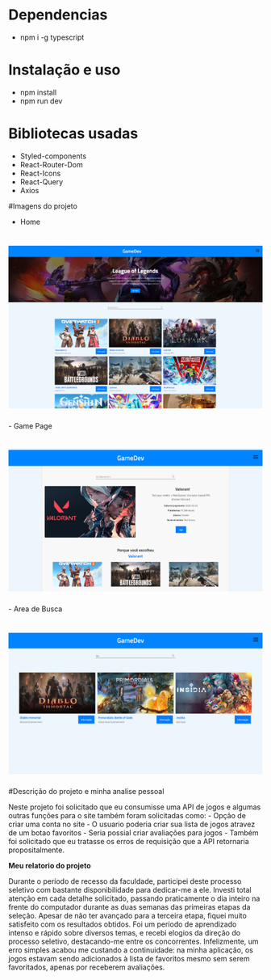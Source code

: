 # Dependencias 
- npm i -g typescript

# Instalação e uso
- npm install
- npm run dev

# Bibliotecas usadas
- Styled-components
- React-Router-Dom
- React-Icons
- React-Query
- Axios


#Imagens do projeto

- Home
<h1>
    <img src="./public/readme-imgs/home.png">
</h1>
- Game Page
<h1>
    <img src="./public/readme-imgs/gam-%20page.png">
</h1>
- Area de Busca
<h1>
    <img src="./public/readme-imgs/search-area.png">
</h1>

#Descrição do projeto e minha analise pessoal
<p>
    Neste projeto foi solicitado que eu consumisse uma API de jogos e algumas outras
    funções para o site também foram solicitadas como:
    - Opção de criar uma conta no site
    - O usuario poderia criar sua lista de jogos atravez de um botao favoritos
    - Seria possial criar avaliações para jogos
    - Também foi solicitado que eu tratasse os erros de requisição que a API retornaria propositalmente.
</p>

<b>Meu relatorio do projeto</b>
<p>
    Durante o período de recesso da faculdade, participei deste processo seletivo com bastante disponibilidade para dedicar-me a ele. 
    Investi total atenção em cada detalhe solicitado, passando praticamente o dia inteiro na frente do computador durante as duas semanas
    das primeiras etapas da seleção. Apesar de não ter avançado para a terceira etapa, fiquei muito satisfeito com os resultados obtidos. 
    Foi um período de aprendizado intenso e rápido sobre diversos temas, e recebi elogios da direção do processo seletivo, destacando-me 
    entre os concorrentes. Infelizmente, um erro simples acabou me custando a continuidade: na minha aplicação, os jogos estavam sendo 
    adicionados à lista de favoritos mesmo sem serem favoritados, apenas por receberem avaliações.
</p>
